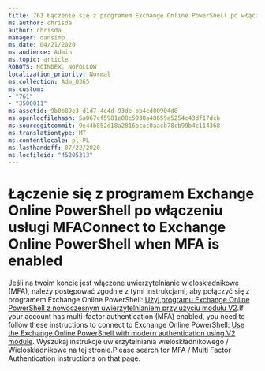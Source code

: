 ```yaml
---
title: 761 Łączenie się z programem Exchange Online PowerShell po włączeniu usługi MFA
ms.author: chrisda
author: chrisda
manager: dansimp
ms.date: 04/21/2020
ms.audience: Admin
ms.topic: article
ROBOTS: NOINDEX, NOFOLLOW
localization_priority: Normal
ms.collection: Adm_O365
ms.custom:
- "761"
- "3500011"
ms.assetid: 9b0b89e3-d1d7-4e4d-93de-bb4cd00904d8
ms.openlocfilehash: 5a067cf5981e08c5938a48659a5254c43df17dcb
ms.sourcegitcommit: 9e44b852d18a2816acac0aacb78cb99b4c114368
ms.translationtype: MT
ms.contentlocale: pl-PL
ms.lasthandoff: 07/22/2020
ms.locfileid: "45205313"
---
```

# <a name="connect-to-exchange-online-powershell-when-mfa-is-enabled"></a><span data-ttu-id="1a2a6-102">Łączenie się z programem Exchange Online PowerShell po włączeniu usługi MFA</span><span class="sxs-lookup"><span data-stu-id="1a2a6-102">Connect to Exchange Online PowerShell when MFA is enabled</span></span>

<span data-ttu-id="1a2a6-103">Jeśli na twoim koncie jest włączone uwierzytelnianie wieloskładnikowe (MFA), należy postępować zgodnie z tymi instrukcjami, aby połączyć się z programem Exchange Online PowerShell: [Użyj programu Exchange Online PowerShell z nowoczesnym uwierzytelnianiem przy użyciu modułu V2](https://aka.ms/exops-docs).</span><span class="sxs-lookup"><span data-stu-id="1a2a6-103">If your account has multi-factor authentication (MFA) enabled, you need to follow these instructions to connect to Exchange Online PowerShell: [Use the Exchange Online PowerShell with modern authentication using V2 module](https://aka.ms/exops-docs).</span></span> <span data-ttu-id="1a2a6-104">Wyszukaj instrukcje uwierzytelniania wieloskładnikowego / Wieloskładnikowe na tej stronie.</span><span class="sxs-lookup"><span data-stu-id="1a2a6-104">Please search for MFA / Multi Factor Authentication instructions on that page.</span></span>
